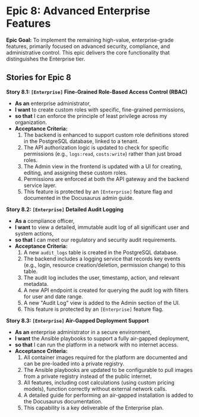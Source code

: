 # Epic 8: Advanced Enterprise Features

**Epic Goal:** To implement the remaining high-value, enterprise-grade features, primarily focused on advanced security, compliance, and administrative control. This epic delivers the core functionality that distinguishes the Enterprise tier.

## Stories for Epic 8

**Story 8.1: `[Enterprise]` Fine-Grained Role-Based Access Control (RBAC)**
*   **As an** enterprise administrator,
*   **I want** to create custom roles with specific, fine-grained permissions,
*   **so that** I can enforce the principle of least privilege across my organization.
*   **Acceptance Criteria:**
    1.  The backend is enhanced to support custom role definitions stored in the PostgreSQL database, linked to a tenant.
    2.  The API authorization logic is updated to check for specific permissions (e.g., `logs:read`, `costs:write`) rather than just broad roles.
    3.  The Admin view in the frontend is updated with a UI for creating, editing, and assigning these custom roles.
    4.  Permissions are enforced at both the API gateway and the backend service layer.
    5.  This feature is protected by an `[Enterprise]` feature flag and documented in the Docusaurus admin guide.

**Story 8.2: `[Enterprise]` Detailed Audit Logging**
*   **As a** compliance officer,
*   **I want** to view a detailed, immutable audit log of all significant user and system actions,
*   **so that** I can meet our regulatory and security audit requirements.
*   **Acceptance Criteria:**
    1.  A new `audit_logs` table is created in the PostgreSQL database.
    2.  The backend includes a logging service that records key events (e.g., login, resource creation/deletion, permission change) to this table.
    3.  The audit log includes the user, timestamp, action, and relevant metadata.
    4.  A new API endpoint is created for querying the audit log with filters for user and date range.
    5.  A new "Audit Log" view is added to the Admin section of the UI.
    6.  This feature is protected by an `[Enterprise]` feature flag.

**Story 8.3: `[Enterprise]` Air-Gapped Deployment Support**
*   **As an** enterprise administrator in a secure environment,
*   **I want** the Ansible playbooks to support a fully air-gapped deployment,
*   **so that** I can run the platform in a network with no internet access.
*   **Acceptance Criteria:**
    1.  All container images required for the platform are documented and can be pre-loaded into a private registry.
    2.  The Ansible playbooks are updated to be configurable to pull images from a private registry instead of the public internet.
    3.  All features, including cost calculations (using custom pricing models), function correctly without external network calls.
    4.  A detailed guide for performing an air-gapped installation is added to the Docusaurus documentation.
    5.  This capability is a key deliverable of the Enterprise plan.
